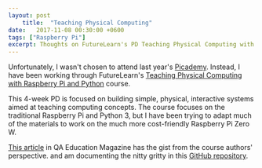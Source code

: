 ```yaml
---
layout: post
    title:  "Teaching Physical Computing"
date:   2017-11-08 00:30:00 +0600
tags: ["Raspberry Pi"]
excerpt: Thoughts on FutureLearn's PD Teaching Physical Computing with Raspberry Pi and Python 
---
```

<p>Unfortunately, I wasn't chosen to attend last year's <a href="https://www.raspberrypi.org/training/picademy/" target="_blank">Picademy</a>.  Instead, I have been working through FutureLearn's <a href="https://www.futurelearn.com/courses/physical-computing-raspberry-pi-python" target="_blank">Teaching Physical Computing with Raspberry Pi and Python</a> course.</p>
<p>This 4-week PD is focused on building simple, physical, interactive systems aimed at teaching computing concepts.  The course focuses on the traditional Raspberry Pi and Python 3, but I have been trying to adapt much of the materials to work on the much more cost-friendly Raspberry Pi Zero W.</p>
<p><a href="https://www.qaeducation.co.uk/news/physical-computing" target="_blank">This article</a> in QA Education Magazine has the gist from the course authors' perspective.</a> and am documenting the nitty gritty in this <a href="https://github.com/babalugats76/teach-physical-computing" target="_blank">GitHub repository</a>.</p>
